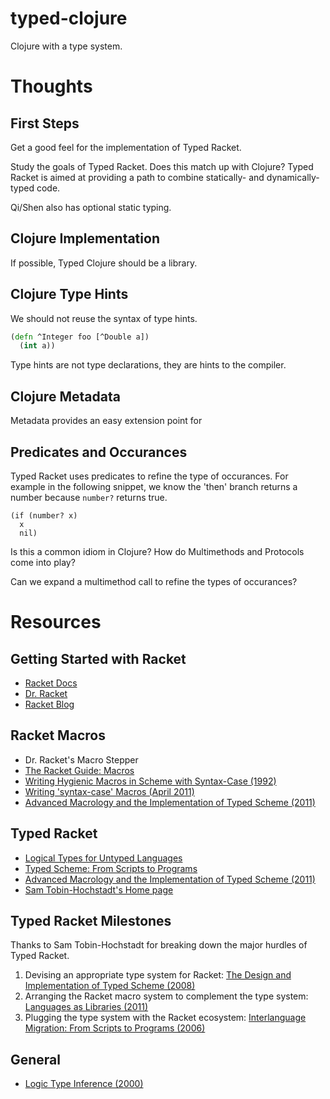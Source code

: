 # typed-clojure

Clojure with a type system. 

# Thoughts

## First Steps

Get a good feel for the implementation of Typed Racket.

Study the goals of Typed Racket. Does this match up with Clojure? Typed Racket is
aimed at providing a path to combine statically- and dynamically-typed code.

Qi/Shen also has optional static typing.

## Clojure Implementation

If possible, Typed Clojure should be a library. 

## Clojure Type Hints

We should not reuse the syntax of type hints.

```clojure
(defn ^Integer foo [^Double a])
  (int a))
```

Type hints are not type declarations, they are hints to the compiler.

## Clojure Metadata

Metadata provides an easy extension point for 

## Predicates and Occurances

Typed Racket uses predicates to refine the type of occurances. For example
in the following snippet, we know the 'then' branch returns a number because
`number?` returns true.

```racket
(if (number? x)
  x
  nil)
```

Is this a common idiom in Clojure? How do Multimethods and Protocols come into play?

Can we expand a multimethod call to refine the types of occurances?

# Resources

## Getting Started with Racket

* [Racket Docs](http://docs.racket-lang.org/)
* [Dr. Racket](http://racket-lang.org/download/)
* [Racket Blog](http://blog.racket-lang.org/)

## Racket Macros

* Dr. Racket's Macro Stepper
* [The Racket Guide: Macros](http://docs.racket-lang.org/guide/macros.html)
* [Writing Hygienic Macros in Scheme with Syntax-Case (1992)](http://www.google.com/url?sa=t&rct=j&q=&esrc=s&source=web&cd=1&ved=0CCUQFjAA&url=http%3A%2F%2Fciteseerx.ist.psu.edu%2Fviewdoc%2Fdownload%3Fdoi%3D10.1.1.67.4504%26rep%3Drep1%26type%3Dpdf&ei=E7jNTrypDYytiQfHz_28Dg&usg=AFQjCNF297mxp5bwUuhTvAHzjd0jzsTlBQ&sig2=tJka0vmSYJzgsk6y2HSlZA)
* [Writing 'syntax-case' Macros (April 2011)](http://blog.racket-lang.org/2011/04/writing-syntax-case-macros.html)
* [Advanced Macrology and the Implementation of Typed Scheme (2011)](http://www.ccs.neu.edu/racket/pubs/pldi11-thacff.pdf)

## Typed Racket

* [Logical Types for Untyped Languages](http://www.ccs.neu.edu/racket/pubs/icfp10-thf.pdf)
* [Typed Scheme: From Scripts to Programs](http://www.ccs.neu.edu/racket/pubs/dissertation-tobin-hochstadt.pdf)
* [Advanced Macrology and the Implementation of Typed Scheme (2011)](http://www.ccs.neu.edu/racket/pubs/pldi11-thacff.pdf)
* [Sam Tobin-Hochstadt's Home page](http://www.ccs.neu.edu/home/samth/)

## Typed Racket Milestones

Thanks to Sam Tobin-Hochstadt for breaking down the major hurdles of Typed Racket.

1. Devising an appropriate type system for Racket: [The Design and Implementation of Typed Scheme (2008)](http://www.ccs.neu.edu/racket/pubs/popl08-thf.pdf)
2. Arranging the Racket macro system to complement the type system: [Languages as Libraries (2011)](http://www.ccs.neu.edu/racket/pubs/pldi11-thacff.pdf)
3. Plugging the type system with the Racket ecosystem: [Interlanguage Migration: From Scripts to Programs (2006)](http://www.ccs.neu.edu/racket/pubs/dls06-thf.pdf)

## General

* [Logic Type Inference (2000)](http://www.google.com/url?sa=t&rct=j&q=&esrc=s&source=web&cd=1&ved=0CB8QFjAA&url=http%3A%2F%2Fciteseerx.ist.psu.edu%2Fviewdoc%2Fdownload%3Fdoi%3D10.1.1.105.833%26rep%3Drep1%26type%3Dpdf&ei=K7TNTvfJBuGUiAfJnr29Dg&usg=AFQjCNFdkcqKveaFZJTJbGudzUABvoxw0g&sig2=NgA9MCv_80HR53R-oY83Iw)


